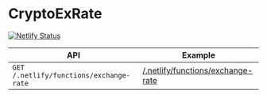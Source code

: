 # CryptoExRate

[![Netlify Status](https://api.netlify.com/api/v1/badges/1cf4049a-38a8-431f-b46e-458702ae81b4/deploy-status)](https://app.netlify.com/sites/cryptoexrate/deploys)

| API  | Example |
| ---- | ------- |
| `GET /.netlify/functions/exchange-rate`  | [/.netlify/functions/exchange-rate](https://cryptoexrate.netlify.app/.netlify/functions/exchange-rate)  |

